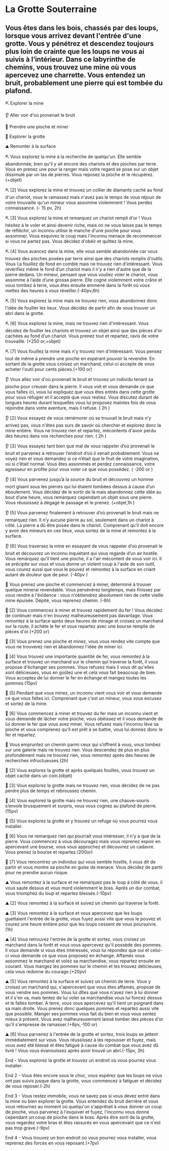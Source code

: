 # La Grotte Souterraine

## Vous êtes dans les bois, chassés par des loups, lorsque vous arrivez devant l'entrée d'une grotte. Vous y pénétrez et descendez toujours plus loin de crainte que les loups ne vous ai suivis à l’intérieur. Dans ce labyrinthe de chemins, vous trouvez une mine où vous apercevez une charrette. Vous entendez un bruit, probablement une pierre qui est tombée du plafond.

:pick: Explorer la mine

:ear:  Aller voir d'où provenait le bruit

:gem: Prendre une pioche et miner

:mag_right: Explorer la grotte

:mountain: Remonter à la surface

:pick: Vous explorez la mine à la recherche de quelqu'un. Elle semble abandonnée, bien qu'il y ait encore des chariots et des pioches par terre. Vous en prenez une pour la ranger mais votre regard se pose sur un objet dissimulé par un tas de pierres. Vous reposez la pioche et le récupérez. (+objet)

:pick: [2] Vous explorez la mine et trouvez un collier de diamants caché au fond d'un chariot, vous le ramassez mais n'avez pas le temps de vous réjouir de votre trouvaille qu'un mineur vous assomme violemment ! Vous perdez connaissance. (- 15 pv, 2h)

:pick: [3] Vous explorez la mine et remarquez un chariot rempli d'or ! Vous hésitez à le voler et ainsi devenir riche, mais on ne vous laisse pas le temps de réfléchir, un inconnu utilise le manche d'une pioche pour vous assommer. Vous esquivez le coup mais l'inconnu menace de recommencer si vous ne partez pas. Vous décidez d'obéir et quittez la mine.

:pick: [4] Vous avancez dans la mine, elle vous semble abandonnée car vous trouvez des pioches posées par terre ainsi que des chariots remplis d'outils. Vous l;a fouillez de fond en comble mais ne trouvez rien d'intéressant. Vous revérifiez même le fond d’un chariot mais il n'y a rien d'autre que de la pierre dedans. Un mineur, pensant que vous vouliez voler le chariot, vous assomme à l’aide d’une grosse pierre. Elle cogne violemment votre crâne et vous tombez à terre, vous êtes ensuite emmené dans la forêt où vous mettez des heures à vous réveiller.(-40pv,6h)

:pick: [5] Vous explorez la mine mais ne trouvez rien, vous abandonnez donc l'idée de fouiller les lieux. Vous décidez de partir afin de vous trouver un abri dans la grotte.

:pick: [6] Vous explorez la mine, mais ne trouvez rien d'intéressant. Vous décidez de fouiller les chariots et trouvez un objet ainsi que des pièces d'or cachées au fond d'un chariot. Vous prenez tout et repartez, ravis de votre trouvaille. (+250 or,+objet)

:pick: [7] Vous fouillez la mine mais n'y trouvez rien d'intéressant. Vous pensez tout de même à prendre une pioche en espérant pouvoir la revendre. En sortant de la grotte vous croisez un marchand, celui-ci accepte de vous acheter l'outil pour cents pièces.(+100 or)

:ear: Vous allez voir d'où provenait le bruit et trouvez un individu tenant sa pioche pour creuser dans la pierre. Il vous voit et vous demande ce que vous faîtes ici, vous lui expliquez que vous êtes entrés dans cette grotte pour vous réfugier et il accepte que vous restiez. Vous discutez durant de longues heures durant lesquelles vous lui proposez maintes fois de vous rejoindre dans votre aventure, mais il refuse. ( 2h )

:ear: [2] Vous essayez de vous remémorer où se trouvait le bruit mais n'y arrivez pas, vous n'êtes pas surs de savoir où chercher et explorez donc la mine entière. Vous ne trouvez rien et repartez, mécontents d'avoir perdu des heures dans vos recherches pour rien. ( 2h )

:ear: [3] Vous essayez tant bien que mal de vous rappeler d’où provenait le bruit et parvenez à retrouver l’endroit d’où il venait probablement. Vous ne voyez rien et vous demandez si ce n’était que le fruit de votre imagination, où si c’était normal. Vous êtes assommés et perdez connaissance, votre agresseur en profite pour vous voler ce que vous possédez. ( -200 or )

:ear: [4] Vous parvenez jusqu’à la source du bruit et découvrez un homme mort gisant sous les pierres qui lui étaient tombées dessus à cause d’un éboulement. Vous décidez de le sortir de là mais abandonnez cette idée au bout d’une heure, vous remarquez cependant un objet sous une pierre. Vous réussissez à dégagé le passage et le prenez. (+objet,1h )

:ear: [5] Vous parvenez finalement à retrouver d’où provenait le bruit mais ne remarquez rien. Il n’y aucune pierre au sol, seulement dans un chariot à côté. La pierre a dû être posée dans le chariot. Comprenant qu’il doit encore y avoir des mineurs en ces lieux, vous sortez de la mine et remontez à la surface.

:ear: [6] Vous traversez la mine en essayant de vous rappeler d’où provenait le bruit et découvrez un inconnu inquiétant qui vous regarde d’un air hostile. Vous remarquez qu’il tient une pioche, il a l'air mécontent de vous voir ici. Il se précipite sur vous et vous donne un violent coup à l'aide de son outil, vous courez aussi que vous le pouvez et remontez à la surface en criant autant de douleur que de peur. (-40pv )

:gem: Vous prenez une pioche et commencez à miner, déterminé à trouver quelque minerai revendable. Vous persévérez longtemps, mais finissez par vous rendre à l'évidence : vous n'obtiendrez absolument rien de cette vieille mine épuisée. Dépité, vous reprenez chemin. (-6h)

:gem: [2] Vous commencez à miner et trouvez rapidement du fer ! Vous décidez de continuer mais n'en trouvez malheureusement pas davantage. Vous remontez à la surface après deux heures de minage et croisez un marchand sur la route, il achète le fer et vous repartez avec une bourse remplie de pièces d'or.(+200 or)

:gem: [3] Vous prenez une pioche et minez, vous vous rendez vite compte que vous ne trouverez rien et abandonnez l'idée de miner ici.

:gem: [4] Vous trouvez une importante quantité de fer, vous remontez à la surface et trouvez un marchand sur le chemin qui traverse la forêt, il vous propose d'échanger ses pommes. Vous refusez mais il vous dit qu'elles sont délicieuses, vous en goûtez une et cela vous fait beaucoup de bien. Vous acceptez de lui donner le fer en échange et mangez toutes les pommes.(15pv)

:gem: [5] Pendant que vous minez, un inconnu vient vous voir et vous demande ce que vous faîtes ici. Comprenant que c'est un mineur, vous vous excusez et sortez de la mine.

:gem: [6] Vous commencez à miner et trouvez du fer mais un inconnu vient et vous demande de lâcher votre pioche, vous obéissez et il vous demande de lui donner le fer que vous avez miner. Vous refusez mais l'inconnu lève sa pioche et vous comprenez qu'il est prêt à se battre, vous lui donnez donc le fer et repartez.

:mag_right: Vous empruntez un chemin parmi ceux qui s’offrent à vous, vous tombez sur une galerie mais ne trouvez rien. Vous descendez de plus en plus profondément mais ne trouvez rien, vous remontez après des heures de recherches infructueuses.(2h)

:mag_right: [2] Vous explorez la grotte et après quelques fouilles, vous trouvez un objet caché dans un coin.(objet)

:mag_right: [3] Vous explorez la grotte mais ne trouvez rien, vous décidez de ne pas perdre plus de temps et rebroussez chemin.

:mag_right: [4] Vous explorez la grotte mais ne trouvez rien, une chauve-souris s’envole brusquement et surpris, vous vous cognez au plafond de pierre. (15pv)

:mag_right: [5] Vous explorez la grotte et y trouvez un refuge où vous pourrez vous installer.

:mag_right: [6] Vous ne remarquez rien qui pourrait vous intéresser, il n'y a que de la pierre. Vous commencez à vous découragez mais vous reprenez espoir en apercevant une bourse, vous vous approchez et découvrez un cadavre. Vous prenez la bourse et repartez.(200or)

:mag_right: [7] Vous rencontrez un individus qui vous semble hostile, il vous dit de partir et vous montre sa pioche en guise de menace. Vous décidez de partir pour ne prendre aucun risque.

:mountain: Vous remontez à la surface et ne remarquez pas le loup à côté de vous, il vous saute dessus et vous mord violemment le bras. Après un dur combat, vous triomphez du loup et repartez blessés.(-10pv)

:mountain: [2] Vous remontez à la surface et suivez un chemin qui traverse la forêt.

:mountain: [3] Vous remontez à la surface et vous apercevez que les loups guettaient l'entrée de la grotte, vous fuyez aussi vite que vous le pouvez et courez une heure entière pour que les loups cessent de vous poursuivre.(1h)

:mountain: [4] Vous retrouvez l'entrée de la grotte et sortez, vous croisez un marchand dans la forêt et vous vous apercevez qu'il possède des pommes. Il vous demande si vous êtes intéressés, vous lui répondez que oui et celui-ci vous demande ce que vous proposez en échange. Affamés vous assommez le marchand et volez sa marchandise, vous repartez ensuite en courant. Vous mangez les pommes sur le chemin et les trouvez délicieuses, cela vous redonne du courage.(+20pv)

:mountain: [5] Vous remontez à la surface et suivez un chemin de terre. Vous y croisez un marchand qui, s'apercevant que vous êtes affamés, propose de vous vendre ses pommes. Vous lui dîtes que vous n'avez rien à lui donner et il s'en va, mais tentez de lui voler sa marchandise vous lui foncez dessus et le faîtes tomber. A terre, vous vous apercevez qu'il tient un poignard dans sa main droite. Vous prenez donc quelques pommes et repartez aussi vite que possible. Manger ses pommes vous fait du bien et vous vous sentez mieux à présent. Vous avez malheureusement laissé tomber des pièces d'or qu'il s'empresse de ramasser.(+8pv,-100 or)

:mountain: [6] Vous parvenez à l'entrée de la grotte et sortez, trois loups se jettent immédiatement sur vous. Vous réussissez à les repousser et fuyez, mais vous avez été blessé et êtes fatigué à cause du combat que vous avez dû livré ! Vous vous évanouissez après avoir trouvé un abri.(-15pv, 3h)

End - Vous explorez la grotte et trouvez un endroit où vous pourrez vous installer.

End 2 - Vous êtes encore sous le choc, vous espérez que les loups ne vous ont pas suivis jusque dans la grotte, vous commencez à fatiguer et décidez de vous reposer.(-2h)

End 3 - Vous restez immobile, vous ne savez pas si vous devez entré dans la mine ou bien explorer la grotte. Vous entendez du bruit derrière et vous vous retournez au moment où quelqu'un s'apprêtait à vous donner un coup de pioche, vous parvenez à l'esquiver et fuyez, l'inconnu vous donne cependant un coup de pioche dans le bras. Après être sorti de la grotte, vous regardez votre bras et êtes rassurés en vous apercevant que ce n'est pas trop grave.(-9pv)

End 4 - Vous trouvez un bon endroit où vous pourrez vous installer, vous reprenez des forces en vous reposant.(+7pv)
